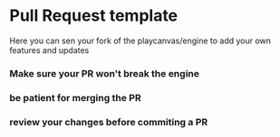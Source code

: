 # Pull Request template

Here you can sen your fork of the playcanvas/engine to add your own features and updates

### Make sure your PR won't break the engine
### be patient for merging the PR
### review your changes before commiting a PR
